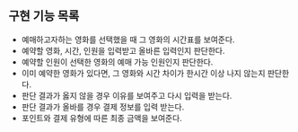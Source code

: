 ## 구현 기능 목록

- 예매하고자하는 영화를 선택했을 때 그 영화의 시간표를 보여준다.
- 예약할 영화, 시간, 인원을 입력받고 올바른 입력인지 판단한다.
- 예약할 인원이 선택한 영화의 예매 가능 인원인지 판단한다.
- 이미 예약한 영화가 있다면, 그 영화와 시간 차이가 한시간 이상 나지 않는지 판단한다.
- 판단 결과가 옳지 않을 경우 이유를 보여주고 다시 입력을 받는다.
- 판단 결과가 올바를 경우 결제 정보를 입력 받는다.
- 포인트와 결제 유형에 따른 최종 금액을 보여준다.

